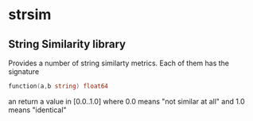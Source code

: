 # strsim

## String Similarity library

Provides a number of string similarty metrics. Each of them has the signature
```go
function(a,b string) float64
```

an return a value in [0.0..1.0] where 0.0 means "not similar at all" and 1.0 means
"identical"
